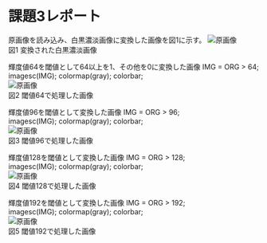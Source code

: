 # 課題3レポート
原画像を読み込み、白黒濃淡画像に変換した画像を図1に示す。
![原画像](https://github.com/r-takano/lecture_image_processing/blob/master/picture/kadai3/kadai3_1.png)  
図1 変換された白黒濃淡画像

輝度値64を閾値として64以上を1、その他を0に変換した画像
IMG = ORG > 64;  
imagesc(IMG); colormap(gray); colorbar;  
![原画像](https://github.com/r-takano/lecture_image_processing/blob/master/picture/kadai3/kadai3_2.png)  
図2 閾値64で処理した画像

輝度値96を閾値として変換した画像
IMG = ORG > 96;  
imagesc(IMG); colormap(gray); colorbar;  
![原画像](https://github.com/r-takano/lecture_image_processing/blob/master/picture/kadai3/kadai3_3.png)  
図3 閾値96で処理した画像

輝度値128を閾値として変換した画像
IMG = ORG > 128;  
imagesc(IMG); colormap(gray); colorbar;  
![原画像](https://github.com/r-takano/lecture_image_processing/blob/master/picture/kadai3/kadai3_4.png)  
図4 閾値128で処理した画像

輝度値192を閾値として変換した画像
IMG = ORG > 192;  
imagesc(IMG); colormap(gray); colorbar;  
![原画像](https://github.com/r-takano/lecture_image_processing/blob/master/picture/kadai3/kadai3_5.png)  
図5 閾値192で処理した画像
